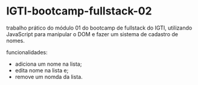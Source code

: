 # IGTI-bootcamp-fullstack-02

trabalho prático do módulo 01 do bootcamp de fullstack do IGTI, utilizando JavaScript para manipular o DOM e fazer um sistema de cadastro de nomes. 

funcionalidades:

- adiciona um nome na lista;
- edita nome na lista e;
- remove um nomda da lista.
